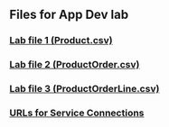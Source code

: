 ## Files for App Dev lab

### [Lab file 1 (Product.csv)](https://raw.githubusercontent.com/oracle/learning-library/ospa-library/appdev/application-development-lab/master/files/Product.csv)

### [Lab file 2 (ProductOrder.csv)](https://raw.githubusercontent.com/oracle/learning-library/ospa-library/appdev/application-development-lab/files/ProductOrder.csv)

### [Lab file 3 (ProductOrderLine.csv)](https://raw.githubusercontent.com/oracle/learning-library/ospa-library/appdev/application-development-lab/files/ProductOrderLine.csv)

### [URLs for Service Connections](https://raw.githubusercontent.com/oracle/learning-library/ospa-library/appdev/application-development-lab/files/AppDev_Endpoints.txt)
